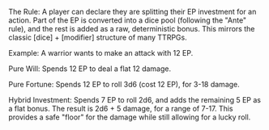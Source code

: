 The Rule: A player can declare they are splitting their EP investment for an action. Part of the EP is converted into a dice pool (following the "Ante" rule), and the rest is added as a raw, deterministic bonus. This mirrors the classic [dice] + [modifier] structure of many TTRPGs.

Example: A warrior wants to make an attack with 12 EP.

Pure Will: Spends 12 EP to deal a flat 12 damage.

Pure Fortune: Spends 12 EP to roll 3d6 (cost 12 EP), for 3-18 damage.

Hybrid Investment: Spends 7 EP to roll 2d6, and adds the remaining 5 EP as a flat bonus. The result is 2d6 + 5 damage, for a range of 7-17. This provides a safe "floor" for the damage while still allowing for a lucky roll.